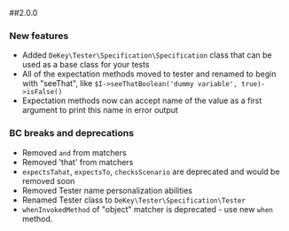 ##2.0.0

### New features
* Added `DeKey\Tester\Specification\Specification` class that can be used as a base class for your tests
* All of the expectation methods moved to tester and renamed to begin with "seeThat", like `$I->seeThatBoolean('dummy variable', true)->isFalse()` 
* Expectation methods now can accept name of the value as a first argument to print this name in error output

### BC breaks and deprecations
* Removed `and` from matchers
* Removed 'that' from matchers
* `expectsTahat`, `expectsTo`, `checksScenario` are deprecated and would be removed soon
* Removed Tester name personalization abilities
* Renamed Tester class to `DeKey\Tester\Specification\Tester`
* `whenInvokedMethod` of "object" matcher is deprecated - use new `when` method.
